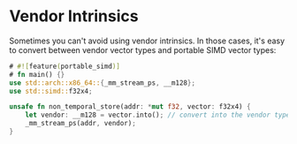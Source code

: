 # Vendor Intrinsics

Sometimes you can't avoid using vendor intrinsics.
In those cases, it's easy to convert between vendor vector types and portable SIMD vector types:

```rust
# #![feature(portable_simd)]
# fn main() {}
use std::arch::x86_64::{_mm_stream_ps, __m128};
use std::simd::f32x4;

unsafe fn non_temporal_store(addr: *mut f32, vector: f32x4) {
    let vendor: __m128 = vector.into(); // convert into the vendor type
    _mm_stream_ps(addr, vendor);
}
```
